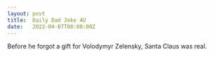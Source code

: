 ```yaml
---
layout: post
title:  Daily Dad Joke 4U
date:   2022-04-07T00:00:00Z
---
```

Before he forgot a gift for Volodymyr Zelensky, Santa Claus was real.
